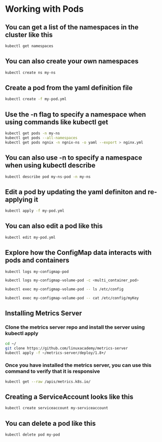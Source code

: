 # Working with Pods

## You can get a list of the namespaces in the cluster like this

```bash
kubectl get namespaces
```

## You can also create your own namespaces

```bash
kubectl create ns my-ns
```

## Create a pod from the yaml definition file

```bash
kubectl create -f my-pod.yml
```

## Use the -n flag to specify a namespace when using commands like kubectl get

```bash
kubectl get pods -n my-ns
kubectl get pods --all-namespaces
kubectl get pods ngnix -n ngnix-ns -o yaml --export > nginx.yml
```

## You can also use -n to specify a namespace when using kubectl describe

```bash
kubectl describe pod my-ns-pod -n my-ns
```

## Edit a pod by updating the yaml definiton and re-applying it

```bash
kubectl apply -f my-pod.yml
```

## You can also edit a pod like this

```bash
kubectl edit my-pod.yml
```

## Explore how the ConfigMap data interacts with pods and containers

```bash
kubectl logs my-configmap-pod

kubectl logs my-configmap-volume-pod -c <multi_container_pod>

kubectl exec my-configmap-volume-pod -- ls /etc/config

kubectl exec my-configmap-volume-pod -- cat /etc/config/myKey
```

## Installing Metrics Server

### Clone the metrics server repo and install the server using kubectl apply

```bash
cd ~/
git clone https://github.com/linuxacademy/metrics-server
kubectl apply -f ~/metrics-server/deploy/1.8+/
```

### Once you have installed the metrics server, you can use this command to verify that it is responsive

```bash
kubectl get --raw /apis/metrics.k8s.io/
```

## Creating a ServiceAccount looks like this

```bash
kubectl create serviceaccount my-serviceaccount
```

## You can delete a pod like this

```bash
kubectl delete pod my-pod
```
